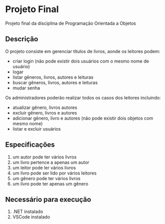# Projeto Final

Projeto final da disciplina de Programação Orientada a Objetos

## Descrição

O projeto consiste em gerenciar títulos de livros, aonde os leitores podem:
- criar login (não pode existir dois usuários com o mesmo nome de usuário)
- logar
- listar gêneros, livros, autores e leituras
- buscar gêneros, livros, autores e leituras
- mudar senha 

Os administradores poderão realizar todos os casos dos leitores incluindo:

- atualizar gênero, livros  autores
- excluir gênero, livros e autores
- adicionar gênero, livro e autores (não pode existir dois objetos com mesmo nome)
- listar e excluir usuários

## Especificações

1. um autor pode ter vários livros
2. um livro pertence a apenas um autor
3. um leitor pode ler vários livros
4. um livro pode ser lido por vários leitores
5. um gênero pode ter vários livros
6. um livro pode ter apenas um gênero

## Necessário para execução

1. .NET instalado
2. VSCode instalado

